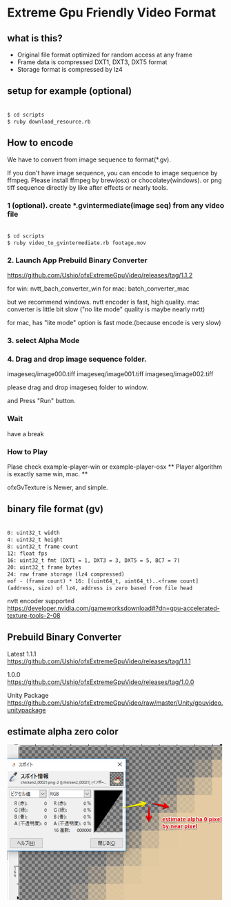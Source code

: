 # Extreme Gpu Friendly Video Format

## what is this?
- Original file format optimized for random access at any frame
- Frame data is compressed DXT1, DXT3, DXT5 format
- Storage format is compressed by lz4

## setup for example (optional)

```

$ cd scripts
$ ruby download_resource.rb

```

## How to encode
We have to convert from image sequence to format(\*.gv).

If you don't have image sequence, you can encode to image sequence by ffmpeg.
Please install ffmpeg by brew(osx) or chocolatey(windows).
or png tiff sequence directly by like after effects or nearly tools.

### 1 (optional). create \*.gvintermediate(image seq) from any video file

```

$ cd scripts
$ ruby video_to_gvintermediate.rb footage.mov

```

### 2. Launch App Prebuild Binary Converter
https://github.com/Ushio/ofxExtremeGpuVideo/releases/tag/1.1.2

for win: nvtt_bach_converter_win
for mac: batch_converter_mac

but we recommend windows. nvtt encoder is fast, high quality.
mac converter is little bit slow ("no lite mode" quality is maybe nearly nvtt)

for mac, has "lite mode" option is fast mode.(because encode is very slow)

### 3. select Alpha Mode

### 4. Drag and drop image sequence folder.
imageseq/image000.tiff
imageseq/image001.tiff
imageseq/image002.tiff

please drag and drop imageseq folder to window.

and Press "Run" button.

### Wait
have a break

### How to Play
Plase check example-player-win or example-player-osx
** Player algorithm is exactly same win, mac. **

ofxGvTexture is Newer, and simple.

## binary file format (gv)

```

0: uint32_t width
4: uint32_t height
8: uint32_t frame count
12: float fps
16: uint32_t fmt (DXT1 = 1, DXT3 = 3, DXT5 = 5, BC7 = 7)
20: uint32_t frame bytes
24: raw frame storage (lz4 compressed)
eof - (frame count) * 16: [(uint64_t, uint64_t)..<frame count] (address, size) of lz4, address is zero based from file head

```

nvtt encoder supported
https://developer.nvidia.com/gameworksdownload#?dn=gpu-accelerated-texture-tools-2-08


## Prebuild Binary Converter
Latest 1.1.1<br>
https://github.com/Ushio/ofxExtremeGpuVideo/releases/tag/1.1.1

1.0.0<br>
https://github.com/Ushio/ofxExtremeGpuVideo/releases/tag/1.0.0

Unity Package<br>
https://github.com/Ushio/ofxExtremeGpuVideo/raw/master/Unity/gpuvideo.unitypackage

## estimate alpha zero color

![demo](estimate.png)